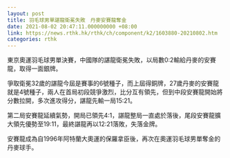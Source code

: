 ```yaml
---
layout: post
title: 羽毛球男單諶龍衛冕失敗　丹麥安賽龍奪金
date: 2021-08-02 20:47:11.000000000 +08:00
link: https://news.rthk.hk/rthk/ch/component/k2/1603880-20210802.htm
categories: rthk
---
```


東京奧運羽毛球男單決賽，中國隊的諶龍衛冕失敗，以局數0:2輸給丹麥的安賽龍，取得一面銀牌。

爭取衛冕32歲的諶龍今屆是賽事的6號種子，而上屆得銅牌，27歲丹麥的安賽龍就是4號種子，兩人在首局初段競爭激烈，比分互有領先，但到中段安賽龍開始將分數拉開，多次進攻得分，諶龍先輸一局15:21。

第二局安賽龍延續氣勢，開局已領先4:1，諶龍整局一直處於落後，尾段安賽龍擴大領先優勢至19:11，最終諶龍再以12:21落敗，失落金牌。

安賽龍成為自1996年阿特蘭大奧運的保羅拿臣後，再次在奧運羽毛球男單奪金的丹麥球手。
